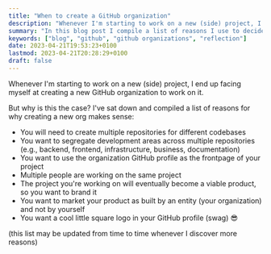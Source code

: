 ```yaml
---
title: "When to create a GitHub organization"
description: "Whenever I'm starting to work on a new (side) project, I end up facing myself at creating a new GitHub organization to work on it. But why is this the case? I've sat down and compiled a list of reasons for why creating a new org makes sense"
summary: "In this blog post I compile a list of reasons I use to decided when I should create a new GitHub organization for a new project."
keywords: ["blog", "github", "github organizations", "reflection"]
date: 2023-04-21T19:53:23+0100
lastmod: 2023-04-21T20:28:29+0100
draft: false
---
```


Whenever I'm starting to work on a new (side) project, I end up facing myself at creating a new GitHub organization to work on it.

But why is this the case? I've sat down and compiled a list of reasons for why creating a new org makes sense:

- You will need to create multiple repositories for different codebases
- You want to segregate development areas across multiple repositories (e.g., backend, frontend, infrastructure, business, documentation)
- You want to use the organization GitHub profile as the frontpage of your project
- Multiple people are working on the same project
- The project you're working on will eventually become a viable product, so you want to brand it
- You want to market your product as built by an entity (your organization) and not by yourself
- You want a cool little square logo in your GitHub profile (swag) 😎

(this list may be updated from time to time whenever I discover more reasons)

